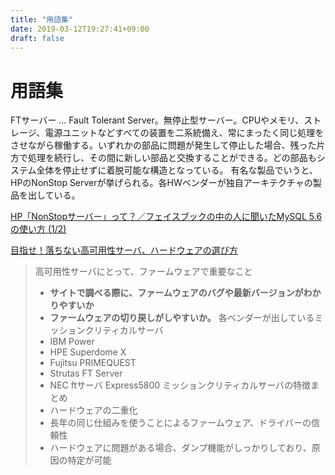 ```yaml
---
title: "用語集"
date: 2019-03-12T19:27:41+09:00
draft: false
---
```


# 用語集

FTサーバー ... Fault Tolerant Server。無停止型サーバー。CPUやメモリ、ストレージ、電源ユニットなどすべての装置を二系統備え、常にまったく同じ処理をさせながら稼働する。いずれかの部品に問題が発生して停止した場合、残った片方で処理を続行し、その間に新しい部品と交換することができる。どの部品もシステム全体を停止せずに着脱可能な構造となっている。 有名な製品でいうと、HPのNonStop Serverが挙げられる。各HWベンダーが独自アーキテクチャの製品を出している。

[HP「NonStopサーバー」って？／フェイスブックの中の人に聞いたMySQL 5.6の使い方 (1/2)](https://www.atmarkit.co.jp/ait/articles/1312/25/news007.html)

[目指せ！落ちない高可用性サーバ、ハードウェアの選び方](https://qiita.com/takaaki_kurihara/items/162c2e4e9a5883fcc96a)

> 高可用性サーバにとって、ファームウェアで重要なこと
> * **サイトで調べる際に、ファームウェアのバグや最新バージョンがわかりやすいか**
> * **ファームウェアの切り戻しがしやすいか。**
> 各ベンダーが出しているミッションクリティカルサーバ
> * IBM Power
> * HPE Superdome X
> * Fujitsu PRIMEQUEST
> * Strutas FT Server
> * NEC ftサーバ Express5800
> ミッションクリティカルサーバの特徴まとめ
> * ハードウェアの二重化
> * 長年の同じ仕組みを使うことによるファームウェア、ドライバーの信頼性
> * ハードウェアに問題がある場合、ダンプ機能がしっかりしており、原因の特定が可能
